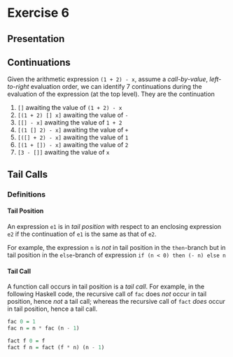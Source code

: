 # Exercise 6

## Presentation

## Continuations

Given the arithmetic expression `(1 + 2) - x`, assume a _call-by-value_,
_left-to-right_ evaluation order, we can identify 7 continuations during the
evaluation of the expression (at the top level).  They are the continuation

1. `[]` awaiting the value of `(1 + 2) - x`
2. `[(1 + 2) [] x]` awaiting the value of `-`
3. `[[] - x]` awaiting the value of `1 + 2`
4. `[(1 [] 2) - x]` awaiting the value of `+`
5. `[([] + 2) - x]` awaiting the value of `1`
6. `[(1 + []) - x]` awaiting the value of `2`
7. `[3 - []]` awaiting the value of `x`

## Tail Calls

### Definitions

#### Tail Position

An expression `e1` is in _tail position_ with respect to an enclosing
expression `e2` if the continuation of `e1` is the same as that of `e2`.

For example, the expression `n` is _not_ in tail position in the `then`-branch
but in tail position in the `else`-branch of expression `if (n < 0) then (- n)
else n`

#### Tail Call

A function call occurs in tail position is a _tail call_.  For example, in the
following Haskell code, the recursive call of `fac` does _not_ occur in tail
position, hence _not_ a tail call; whereas the recursive call of `fact` _does_
occur in tail position, hence a tail call.

```haskell
fac 0 = 1
fac n = n * fac (n - 1)

fact f 0 = f
fact f n = fact (f * n) (n - 1)
```


